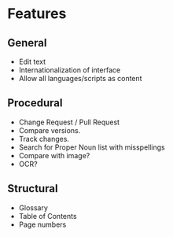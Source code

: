 # Features

## General
- Edit text
- Internationalization of interface
- Allow all languages/scripts as content

## Procedural
- Change Request / Pull Request
- Compare versions.
- Track changes.
- Search for Proper Noun list with misspellings
- Compare with image?
- OCR?

## Structural
- Glossary
- Table of Contents
- Page numbers

